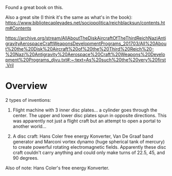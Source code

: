 Found a great book on this.

Also a great site (I think it's the same as what's in the book): https://www.bibliotecapleyades.net/sociopolitica/reichblacksun/contents.htm#Contents

https://archive.org/stream/AllAboutTheDiskAircraftOfTheThirdReichNaziAntigravityAerospaceCraftWeaponsDevelopmentPrograms_201703/All%20About%20the%20Disk%20Aircraft%20of%20the%20Third%20Reich%20-%20Nazi%20Antigravity%20Aerospace%20Craft%20Weapons%20Development%20Programs_djvu.txt#:~:text=As%20such%20the%20very%20first,Vril

# Overview

2 types of inventions:

1. Flight machine with 3 inner disc plates... a cylinder goes through the center. The upper and lower disc plates spun in opposite directions. This was apparently not just a flight craft but an attempt to open a portal to another world...

2. A disc craft: Hans Coler free energy Konverter, Van De Graaf band generator and Marconi vortex dynamo (huge spherical tank of mercury) to create powerful rotating electromagnetic fields. Apparently these disc craft couldn't carry anything and could only make turns of 22.5, 45, and 90 degrees.

Also of note: Hans Coler's free energy Konverter.
